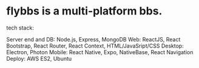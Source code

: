 # flybbs is a multi-platform bbs. 
tech stack:

Server end and DB: Node.js, Express, MongoDB
Web: ReactJS, React Bootstrap, React Router, React Context, HTML/JavaSript/CSS
Desktop: Electron, Photon
Mobile: React Native, Expo, NativeBase, React Navigation
Deploy: AWS ES2, Ubuntu
